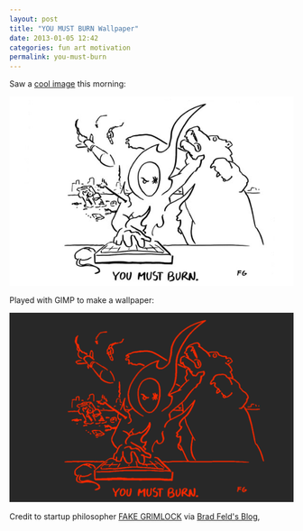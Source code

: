 ```yaml
---
layout: post
title: "YOU MUST BURN Wallpaper"
date: 2013-01-05 12:42
categories: fun art motivation
permalink: you-must-burn
---
```


Saw a [cool image](http://www.pixelmonkey.org/2012/10/03/why-startups-die) this morning:

![BURN](/images/BURN-5-THIS-IS-CODE.jpg)

Played with GIMP to make a wallpaper:

![YOU MUST BURN Wallpaper](/images/YOU-MUST-BURN-WALLPAPER.png)

Credit to startup philosopher [FAKE GRIMLOCK](http://fakegrimlock.com) via [Brad Feld's Blog](http://www.feld.com/wp/archives/2011/10/be-on-fire.html), 



